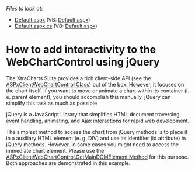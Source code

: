 <!-- default file list -->
*Files to look at*:

* [Default.aspx](./CS/WebSite/Default.aspx) (VB: [Default.aspx](./VB/WebSite/Default.aspx))
* [Default.aspx.cs](./CS/WebSite/Default.aspx.cs) (VB: [Default.aspx](./VB/WebSite/Default.aspx))
<!-- default file list end -->
# How to add interactivity to the WebChartControl using jQuery


<p>The XtraCharts Suite provides a rich client-side API (see the <a href="http://documentation.devexpress.com/#XtraCharts/clsDevExpressXtraChartsWebScriptsASPxClientWebChartControltopic"><u>ASPxClientWebChartControl Class</u></a>) out of the box. However, it focuses on the chart itself. If you want to move or animate a chart within its container (i. e. parent element), you should accomplish this manually. jQuery can simplify this task as much as possible.</p><p>jQuery is a JavaScript Library that simplifies HTML document traversing, event handling, animating, and Ajax interactions for rapid web development.</p><p>The simplest method to access the chart from jQuery methods is to place it in a auxiliary HTML element (e. g. DIV) and use its identifier (id attribute) in jQuery methods. However, in some cases you might need to access the immediate chart element. Please use the <a href="http://documentation.devexpress.com/#XtraCharts/DevExpressXtraChartsWebScriptsASPxClientWebChartControl_GetMainDOMElementtopic"><u>ASPxClientWebChartControl.GetMainDOMElement Method</u></a> for this purpose. Both approaches are demonstrated in this example.</p>

<br/>


